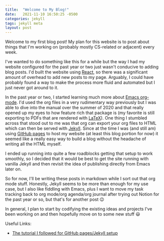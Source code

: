 ```yaml
---
title:  "Welcome to My Blog!"
date:   2021-11-10 16:50:25 -0500
categories: jekyll 
tags: jekyll meta
layout: post
---
```

Welcome to my first blog post! My plan for this website is to post about things that I'm working on (probably mostly CS-related or adjacent) every week. 

I've wanted to do something like this for a while but the way I had my website configured for the past year or two just wasn't conducive to adding blog posts. I'd built the website using [React](https://reactjs.org/), so there was a significant amount of overhead to add new posts to my page. Arguably, I could have probably found a way to make the process more fluid and automated but I just never got around to it.

In the past year or two, I started learning much more about [Emacs org-mode](https://orgmode.org/). I'd used the org files in a very rudimentary way previously but I was able to dive into the manual over the summer of 2020 and that really opened up my eyes to how feature rich that package is (my favorite is still exporting to PDFs that are rendered with [LaTeX](https://en.wikipedia.org/wiki/LaTeX)). One thing I stumbled across that stood out to me was that org can export your org files to HTML which can then be served with [Jekyll](https://jekyllrb.com/). Since at the time I was (and still am) using [GitHub pages](https://pages.github.com/) to host my website (at least this blog portion for now) it seemed like a really easy way to build a blog without the headache of writing all the HTML myself.

I ended up running into quite a few roadblocks getting that setup to work smoothly, so I decided that it would be best to get the site running with vanilla Jekyll and then revisit the idea of publishing directly from Emacs later on.

So for now, I'll be writing these posts in markdown while I sort out that org mode stuff. Honestly, Jekyll seems to be more than enough for my use case, but I also like fiddling with Emacs, plus I want to move my task tracking back to org mode/org agenda/org journal after trying out Notion for the past year or so, but that's for another post 😉

In general, I plan to start by codifying the existing ideas and projects I've been working on and then hopefully move on to some new stuff 😃

Useful Links:
- [The tutorial I followed for GitHub pages/Jekyll setup](https://docs.github.com/en/pages/setting-up-a-github-pages-site-with-jekyll)
